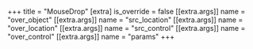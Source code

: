 +++
title = "MouseDrop"
[extra]
is_override = false
[[extra.args]]
name = "over_object"
[[extra.args]]
name = "src_location"
[[extra.args]]
name = "over_location"
[[extra.args]]
name = "src_control"
[[extra.args]]
name = "over_control"
[[extra.args]]
name = "params"
+++